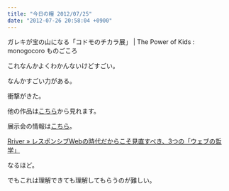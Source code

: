 ```yaml
---
title: "今日の糧 2012/07/25"
date: "2012-07-26 20:58:04 +0900"
---
```


  ガレキが宝の山になる「コドモのチカラ展」 | The Power of Kids : monogocoro ものごころ

これなんかよくわかんないけどすごい。

なんかすごい力がある。

衝撃がきた。

他の作品は[こちら](http://www.watanohasmile.jp/)から見れます。

展示会の情報は[こちら](http://www.muji.net/lab/ateliermuji/exhibition/exhibition120615.html)。   

  [Rriver » レスポンシブWebの時代だからこそ見直すべき、3つの「ウェブの哲学」](http://parashuto.com/rriver/responsive-web/revisiting-a-dao-of-web-design-a-web-philosophy)

なるほど。

でもこれは理解できても理解してもらうのが難しい。 

